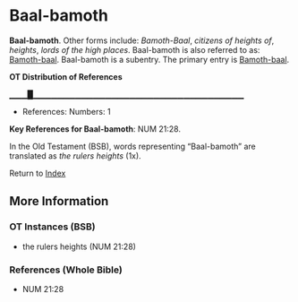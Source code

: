 # Baal-bamoth
**Baal-bamoth**. 
Other forms include: 
*Bamoth-Baal*, *citizens of heights of*, *heights*, *lords of the high places*. 
Baal-bamoth is also referred to as: 
[Bamoth-baal](Bamoth-baal.md). 
Baal-bamoth is a subentry. The primary entry is 
[Bamoth-baal](Bamoth-baal.md). 


**OT Distribution of References**

▁▁▁█▁▁▁▁▁▁▁▁▁▁▁▁▁▁▁▁▁▁▁▁▁▁▁▁▁▁▁▁▁▁▁▁▁▁▁
* References: Numbers: 1



**Key References for Baal-bamoth**: 
NUM 21:28. 


In the Old Testament (BSB), words representing “Baal-bamoth” are translated as 
*the rulers heights* (1x). 




Return to [Index](00-Index.md)

## More Information

### OT Instances (BSB)

* the rulers heights (NUM 21:28)



### References (Whole Bible)

* NUM 21:28



